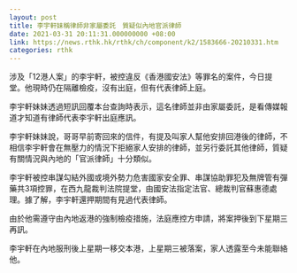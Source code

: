 ```yaml
---
layout: post
title: 李宇軒妹稱律師非家屬委託　質疑似內地官派律師
date: 2021-03-31 20:11:31.000000000 +08:00
link: https://news.rthk.hk/rthk/ch/component/k2/1583666-20210331.htm
categories: rthk
---
```


涉及「12港人案」的李宇軒，被控違反《香港國安法》等罪名的案件，今日提堂。他現時仍在隔離檢疫，沒有出庭，但有代表律師上庭。

李宇軒妹妹透過短訊回覆本台查詢時表示，這名律師並非由家屬委託，是看傳媒報道才知道有律師代表李宇軒出庭應訊。

李宇軒妹妹說，哥哥早前寄回來的信件，有提及叫家人幫他安排回港後的律師，不相信李宇軒會在無壓力的情況下拒絕家人安排的律師，並另行委託其他律師，質疑有關情況與內地的「官派律師」十分類似。

李宇軒被控串謀勾結外國或境外勢力危害國家安全罪、串謀協助罪犯及無牌管有彈藥共3項控罪，在西九龍裁判法院提堂，由國安法指定法官、總裁判官蘇惠德處理。據了解，李宇軒還押期間有見過代表律師。

由於他需遵守由內地返港的強制檢疫措施，法庭應控方申請，將案押後到下星期三再訊。

李宇軒在內地服刑後上星期一移交本港，上星期三被落案，家人透露至今未能聯絡他。
